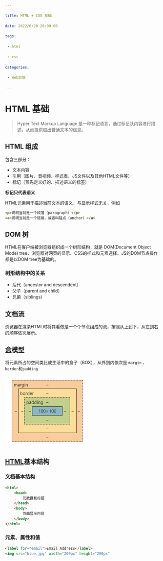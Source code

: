```yaml
---

title: HTML + CSS 基础

date: 2022/6/20 20:00:00

tags: 

 - html

 - css

categories: 

 - Web前端

---
```


# HTML 基础

> Hyper Text Markup Language 是一种标记语言，通过标记队内容进行描述，从而提供超出普通文本的信息。



## HTML 组成

包含三部分：

- 文本内容
- 引用（图片、音视频、样式表、JS文件以及其他HTML文件等）
- 标记（预先定义好的、描述语义的标签）

**标记只代表语义**

HTML元素用于描述当前文本的语义，与显示样式无关，例如

```html
<p>说明当前是一个段落（paragraph）</p>
<a>说明当前是一个链接，或者叫锚点（anchor）</a>
```



## DOM 树

HTML在客户端被浏览器组织成一个树形结构，就是 DOM(Document Object Mode) tree，浏览器对网页的显示、CSS的样式和元素选择、JS的DOM节点操作都是以DOM tree为基础的。

### 树形结构中的关系

- 后代（ancestor and descendent）
- 父子（parent and child）
- 兄弟（siblings）



## 文档流

浏览器在渲染HTML时将其看做是一个个节点组成的流，按照从上到下，从左到右的顺序依次展示。



## 盒模型

将元素所占的空间类比成生活中的盒子（BOX），从外到内依次是 `margin` 、`border`和`padding`

![1655703787374](../blog-assets/HTML+CSS/1655703787374.png)



## [HTML]()基本结构



### 文档基本结构

```html
<html>
    <head>
        元数据和标题
    </head>
    <body>
        页面显示内容
    </body>
</html>
```



### 元素、属性和值

```html
<label for="email">Email Address</label>
<img src="blue.jpg" width="200px" height="200px"
```











































































